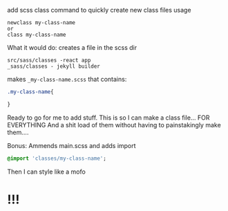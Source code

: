 add scss class command
to quickly create new class files
usage
```
newclass my-class-name
or
class my-class-name
```
What it would do:
creates a file in the scss dir
```
src/sass/classes -react app
_sass/classes - jekyll builder
```
makes ```_my-class-name.scss```
that contains:
```css
.my-class-name{

}
```
Ready to go for me to add stuff.
This is so I can make a class file...
FOR EVERYTHING
And a shit load of them without having to painstakingly make them....

Bonus:
Ammends main.scss and adds import
``` sass
@import 'classes/my-class-name';
```

Then I can style like a mofo






# !!!

